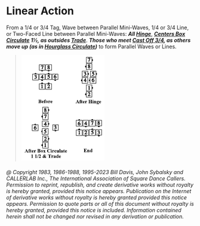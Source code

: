 
# Linear Action

From a 1/4 or 3/4 Tag, Wave between Parallel
Mini-Waves, 1/4 or 3/4 Line, or Two-Faced Line
between Parallel Mini-Waves: ***All [Hinge](../ms/hinge.md)***,
***[Centers Box Circulate](../b1/circulate.md) 1½,
as outsides [Trade](../b2/trade.md)***.
***Those who meet
[Cast Off 3/4](../ms/cast_off_three_quarters.md), as others move up (as in 
[Hourglass Circulate](../a2/hourglass_circulate.md))*** to
form Parallel Waves or Lines.

> 
> ![alt](linear_action.png)
> 

###### @ Copyright 1983, 1986-1988, 1995-2023 Bill Davis, John Sybalsky and CALLERLAB Inc., The International Association of Square Dance Callers. Permission to reprint, republish, and create derivative works without royalty is hereby granted, provided this notice appears. Publication on the Internet of derivative works without royalty is hereby granted provided this notice appears. Permission to quote parts or all of this document without royalty is hereby granted, provided this notice is included. Information contained herein shall not be changed nor revised in any derivation or publication.
